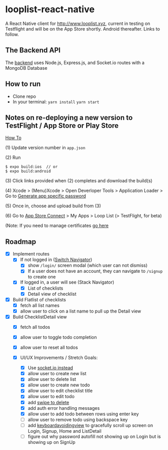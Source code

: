 # looplist-react-native
A React Native client for http://www.looplist.xyz, current in testing on Testflight and will be on the App Store shortly. Android thereafter. Links to follow.

## The Backend API
The [backend](https://github.com/nsafai/looplist) uses Node.js, Express.js, and Socket.io routes with a MongoDB Database

## How to run
- Clone repo
- In your terminal:
`yarn install`
`yarn start`

## Notes on re-deploying a new version to TestFlight / App Store or Play Store
[How To](https://codeburst.io/how-to-deploy-a-create-react-native-app-to-the-appstore-229a8fa36fb1)

(1) Update version number in `app.json`

(2)
Run
```
$ expo build:ios  // or
$ expo build:android
```

(3) Click links provided when (2) completes and download the build(s)

(4) Xcode > (Menu)Xcode > Open Deverloper Tools > Application Loader > Go to [Generate app specific password](https://appleid.apple.com/)

(5) Once in, choose and upload build from (3) 

(6) Go to [App Store Connect](https://appstoreconnect.apple.com/) > My Apps > Loop List (> TestFlight, for beta)

(Note: If you need to manage certificates [go here](https://developer.apple.com/account/ios/profile/)

## Roadmap
- [x] Implement routes
  - [x] If not logged in ([Switch Navigator](https://reactnavigation.org/docs/en/auth-flow.html))
    - [x] show `/login/` screen modal (which user can not dismiss)
    - [x] If a user does not have an account, they can navigate to `/signup` to create one

  - [x] If logged in, a user will see (Stack Navigator)
    - [x] List of checklists
    - [x] Detail view of checklist 
    
- [x] Build Flatlist of checklists
    - [x] fetch all list names
    - [x] allow user to click on a list name to pull up the Detail view
    
- [x] Build ChecklistDetail view
    - [x] fetch all todos
    - [x] allow user to toggle todo completion
    - [x] allow user to reset all todos
    
    - [x] UI/UX Improvements / Stretch Goals:
      - [x] Use [socket.io instead](https://hackernoon.com/a-simple-messaging-app-with-react-native-and-socket-io-e1cae3df7bda)
      - [x] allow user to create new list
      - [x] allow user to delete list
      - [x] allow user to create new todo
      - [x] allow user to edit checklist title
      - [x] allow user to edit todo
      - [x] add [swipe to delete](https://medium.com/@bdougie/adding-swipe-to-delete-in-react-native-cfa85a5f5a31)
      - [x] add auth error handling messages
      - [x] allow user to add todo between rows using enter key
      - [ ] allow user to remove todo using backspace key
      - [ ] add [keyboardavoidingview](https://medium.freecodecamp.org/how-to-make-your-react-native-app-respond-gracefully-when-the-keyboard-pops-up-7442c1535580) to gracefully scroll up screen on Login, Signup, Home and ListDetail
      - [ ] figure out why password autofill not showing up on Login but is showing up on SignUp